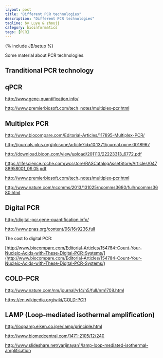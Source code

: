 ```yaml
---
layout: post
title: "Different PCR technologies"
description: "Different PCR technologies"
tagline: by Luye & zhoujj
category: bioinformatics
tags: [PCR]
---
```

{% include JB/setup %}

Some material about PCR technologies.

<!--more-->

## Tranditional PCR technology


## qPCR

http://www.gene-quantification.info/

http://www.premierbiosoft.com/tech_notes/multiplex-pcr.html



## Multiplex PCR

http://www.biocompare.com/Editorial-Articles/117895-Multiplex-PCR/

http://journals.plos.org/plosone/article?id=10.1371/journal.pone.0018967

http://download.bioon.com/view/upload/201110/22223313_6772.pdf

https://lifescience.roche.com/wcsstore/RASCatalogAssetStore/Articles/04788958001_09.05.pdf

http://www.premierbiosoft.com/tech_notes/multiplex-pcr.html

http://www.nature.com/ncomms/2013/131025/ncomms3680/full/ncomms3680.html

## Digital PCR

http://digital-pcr.gene-quantification.info/

http://www.pnas.org/content/96/16/9236.full

The cost fo digital PCR:

[http://www.biocompare.com/Editorial-Articles/154784-Count-Your-Nucleic-Acids-with-These-Digital-PCR-Systems/](http://www.biocompare.com/Editorial-Articles/154784-Count-Your-Nucleic-Acids-with-These-Digital-PCR-Systems/)


## COLD-PCR

http://www.nature.com/nm/journal/v14/n5/full/nm1708.html

https://en.wikipedia.org/wiki/COLD-PCR

## LAMP (Loop-mediated isothermal amplification)

http://loopamp.eiken.co.jp/e/lamp/principle.html

http://www.biomedcentral.com/1471-2105/12/240

http://www.slideshare.net/varijnayan1/lamp-loop-mediated-isothermal-amplification




